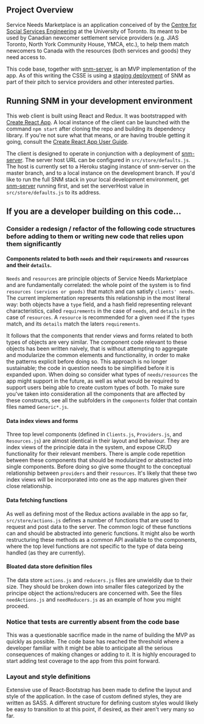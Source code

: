 ## Project Overview

Service Needs Marketplace is an application conceived of by the [Centre for Social Services Engineering](http://csse.utoronto.ca/) at the University of Toronto. Its meant to be used by Canadian newcomer settlement service providers (e.g. JIAS Toronto, North York Community House, YMCA, etc.), to help them match newcomers to Canada with the resources (both services and goods) they need access to.

This code base, together with [snm-server](https://github.com/leonL/snm-server), is an MVP implementation of the app. As of this writing the CSSE is using a [staging deployment](https://secret-island-33471.herokuapp.com/clients/) of SNM as part of their pitch to service providers and other interested parties.

## Running SNM in your development environment

This web client is built using React and Redux. It was bootstrapped with [Create React App](https://github.com/facebookincubator/create-react-app). A local instance of the client can be launched with the command `npm start` after cloning the repo and building its dependency library. If you're not sure what that means, or are having trouble getting it going, consult the [Create React App User Guide](https://github.com/facebookincubator/create-react-app/blob/master/packages/react-scripts/template/README.md).

The client is designed to operate in conjunction with a deployment of [snm-server](https://github.com/leonL/snm-server). The server host URL can be configured in `src/store/defaults.js`. The host is currently set to a Heroku staging instance of snm-server on the master branch, and to a local instance on the development branch. If you'd like to run the full SNM stack in your local development environment, get [snm-server](https://github.com/leonL/snm-server) running first, and set the serverHost value in `src/store/defaults.js` to its address.  

## If you are a developer building on this code...

### Consider a redesign / refactor of the following code structures before adding to them or writing new code that relies upon them significantly

#### Components related to both `needs` and their `requirements` and `resources` and their `details`. 

`Needs` and `resources` are principle objects of Service Needs Marketplace and are fundamentally correlated: the whole point of the system is to find `resources (services or goods)` that match and can satisfy `clients' needs`. The current implementation represents this relationship in the most literal way: both objects have a `type` field, and a hash field representing relevant characteristics, called `requirements` in the case of `needs`, and `details` in the case of `resources`. A `resource` is recommended for a given `need` if the `types` match, and its `details` match the laters `requirements`. 

It follows that the components that render views and forms related to both types of objects are very similar. The component code relevant to these objects has been written naively, that is without attempting to aggregate and modularize the common elements and functionality, in order to make the patterns explicit before doing so. This approach is no longer sustainable; the code in question needs to be simplified before it is expanded upon. When doing so consider what types of `needs/resources` the app might support in the future, as well as what would be required to support users being able to create custom types of both.
To make sure you've taken into consideration all the components that are affected by these constructs, see all the subfolders in the `components` folder that contain files named `Generic*.js`.

#### Data index views and forms

Three top level components (defined in `Clients.js`, `Providers.js`, and `Resources.js`) are almost identical in their layout and behaviour. They are index views of the principle data in the system, and expose CRUD functionality for their relevant members. 
There is ample code repetition between these components that should be modularized or abstracted into single components. Before doing so give some thought to the conceptual relationship between `providers` and their `resources`. It's likely that these two index views will be incorporated into one as the app matures given their close relationship.

#### Data fetching functions

As well as defining most of the Redux actions available in the app so far, `src/store/actions.js` defines a number of functions that are used to request and post data to the server. The common logic of these functions can and should be abstracted into generic functions. It might also be worth restructuring these methods as a common API available to the components, where the top level functions are not specific to the type of data being handled (as they are currently). 

#### Bloated data store definition files

The data store `actions.js` and `reducers.js` files are unwieldily due to their size. They should be broken down into smaller files categorized by the principe object the actions/reducers are concerned with. See the files `needActions.js` and `needReducers.js` as an example of how you might proceed. 

### Notice that tests are currently absent from the code base

This was a questionable sacrifice made in the name of building the MVP as quickly as possible. The code base has reached the threshold where a developer familiar with it might be able to anticipate all the serious consequences of making changes or adding to it. It is highly encouraged to start adding test coverage to the app from this point forward. 

### Layout and style definitions

Extensive use of React-Bootstrap has been made to define the layout and style of the application. In the case of custom defined styles, they are written as SASS. A different structure for defining custom styles would likely be easy to transition to at this point, if desired, as their aren't very many so far.
